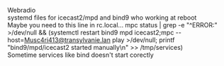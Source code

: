 Webradio  
systemd files for icecast2/mpd and bind9 who working at reboot  
Maybe you need to this line in rc.local... 
mpc status | grep -e "^ERROR:" >/dev/null && (systemctl restart bind9 mpd icecast2;mpc --host=Musc4ri413@transylvanie.lan play >/dev/null; printf "bind9/mpd/icecast2 started manually\n" >> /tmp/services)  
Sometime services like bind doesn't start corectly
